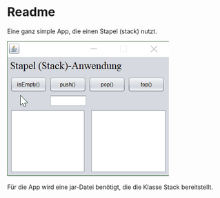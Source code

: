 # Readme

Eine ganz simple App, die einen Stapel (stack) nutzt.

![Screencast](https://github.com/paintdog/NetBeans-projects/blob/master/StackApp/StackApp%202000.gif)

Für die App wird eine jar-Datei benötigt, die die Klasse Stack bereitstellt.
